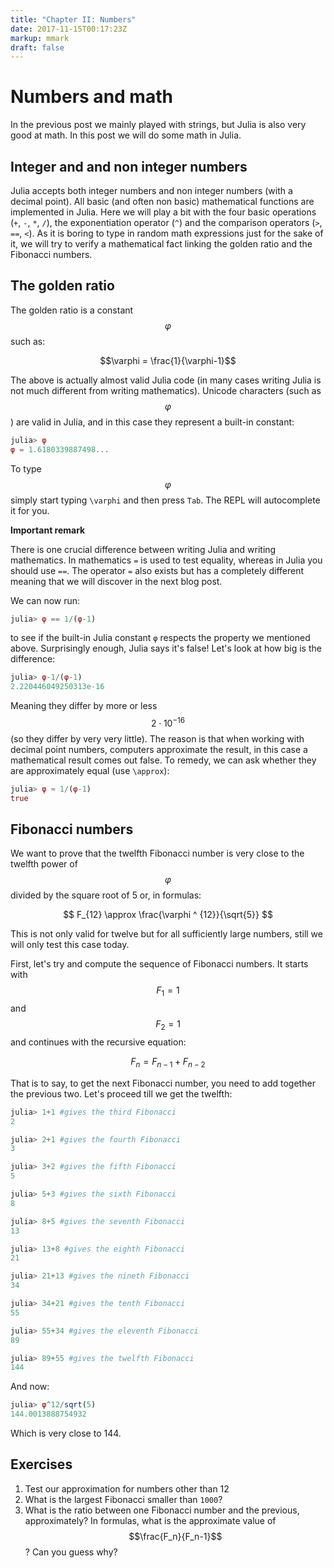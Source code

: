 ```yaml
---
title: "Chapter II: Numbers"
date: 2017-11-15T00:17:23Z
markup: mmark
draft: false
---
```

# Numbers and math

In the previous post we mainly played with strings, but Julia is also very good at math. In this post we will do some math in Julia.

## Integer and and non integer numbers

Julia accepts both integer numbers and non integer numbers (with a decimal point). All basic (and often non basic) mathematical functions are implemented in Julia. Here we will play a bit with the four basic operations (`+`, `-`, `*`, `/`), the exponentiation operator (`^`) and the comparison operators (`>`, `==`, `<`). As it is boring to type in random math expressions just for the sake of it, we will try to verify a mathematical fact linking the golden ratio and the Fibonacci numbers.

## The golden ratio

The golden ratio is a constant $$\varphi$$ such as:

$$\varphi = \frac{1}{\varphi-1}$$

The above is actually almost valid Julia code (in many cases writing Julia is not much different from writing mathematics). Unicode characters (such as $$\varphi$$) are valid in Julia, and in this case they represent a built-in constant:

```julia
julia> φ
φ = 1.6180339887498...
```

To type $$\varphi$$ simply start typing `\varphi` and then press `Tab`. The REPL will autocomplete it for you.

 <div class="boxBorder">

**Important remark**

There is one crucial difference between writing Julia and writing mathematics. In mathematics `=` is used to test equality, whereas in Julia you should use `==`. The operator `=` also exists but has a completely different meaning that we will discover in the next blog post.
</div>

We can now run:

```julia
julia> φ == 1/(φ-1)
```

to see if the built-in Julia constant `φ` respects the property we mentioned above. Surprisingly enough, Julia says it's false! Let's look at how big is the difference:

```julia
julia> φ-1/(φ-1)
2.220446049250313e-16
```

Meaning they differ by more or less $$2\cdot 10^{-16}$$ (so they differ by very very little). The reason is that when working with decimal point numbers, computers approximate the result, in this case a mathematical result comes out false. To remedy, we can ask whether they are approximately equal (use `\approx`):

```julia
julia> φ ≈ 1/(φ-1)
true
```

## Fibonacci numbers

We want to prove that the twelfth Fibonacci number is very close to the twelfth power of $$\varphi$$ divided by the square root of 5 or, in formulas:

$$ F_{12} \approx \frac{\varphi ^ {12}}{\sqrt{5}} $$

This is not only valid for twelve but for all sufficiently large numbers, still we will only test this case today.

First, let's try and compute the sequence of Fibonacci numbers. It starts with $$F_1 = 1$$ and $$F_2=1$$ and continues with the recursive equation:

$$F_n = F_{n-1}+F_{n-2}$$

That is to say, to get the next Fibonacci number, you need to add together the previous two. Let's proceed till we get the twelfth:

```Julia
julia> 1+1 #gives the third Fibonacci
2

julia> 2+1 #gives the fourth Fibonacci
3

julia> 3+2 #gives the fifth Fibonacci
5

julia> 5+3 #gives the sixth Fibonacci
8

julia> 8+5 #gives the seventh Fibonacci
13

julia> 13+8 #gives the eighth Fibonacci
21

julia> 21+13 #gives the nineth Fibonacci
34

julia> 34+21 #gives the tenth Fibonacci
55

julia> 55+34 #gives the eleventh Fibonacci
89

julia> 89+55 #gives the twelfth Fibonacci
144
```

And now:

```julia
julia> φ^12/sqrt(5)
144.0013888754932
```

Which is very close to 144.

## Exercises

1. Test our approximation for numbers other than 12
1. What is the largest Fibonacci smaller than `1000`?
1. What is the ratio between one Fibonacci number and the previous, approximately? In formulas, what is the approximate value of $$\frac{F_n}{F_n-1}$$? Can you guess why?
